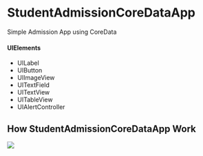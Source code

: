 # StudentAdmissionCoreDataApp
 Simple Admission App using CoreData



#### UIElements
 
 - UILabel
 - UIButton
 - UIImageView
 - UITextField
 - UITextView
 - UITableView
 - UIAlertController
 
 ## How StudentAdmissionCoreDataApp Work


 ![](StudentAdmissionSQLiteApp/output/sqlite.gif)
 


 
